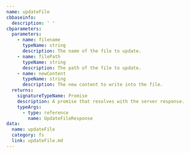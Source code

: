 ```yaml
---
name: updateFile
cbbaseinfo:
  description: ' '
cbparameters:
  parameters:
    - name: filename
      typeName: string
      description: The name of the file to update.
    - name: filePath
      typeName: string
      description: The path of the file to update.
    - name: newContent
      typeName: string
      description: The new content to write into the file.
  returns:
    signatureTypeName: Promise
    description: A promise that resolves with the server response.
    typeArgs:
      - type: reference
        name: UpdateFileResponse
data:
  name: updateFile
  category: fs
  link: updateFile.md
---
```

<CBBaseInfo/> 
 <CBParameters/>